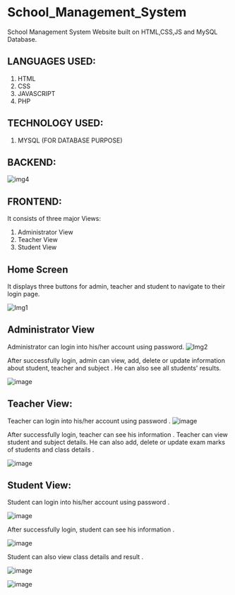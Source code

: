 # School_Management_System
School Management System Website built on HTML,CSS,JS and MySQL Database.

## **LANGUAGES USED:**
1. HTML
2. CSS
3. JAVASCRIPT
4. PHP

## **TECHNOLOGY USED:**
1. MYSQL (FOR DATABASE PURPOSE)

## **BACKEND:**
![img4](https://github.com/syedaaiman16/School_Management_System/assets/113286124/73683a6c-00dd-4ead-bd87-09eff0928a6b)

## **FRONTEND:**
It consists of three major Views:

1. Administrator View
2. Teacher View
3. Student View

## **Home Screen**
It displays three buttons for admin, teacher and student to navigate to their login page. 

![Img1](https://github.com/syedaaiman16/School_Management_System/assets/113286124/13992737-df00-4004-b38c-8915e5445d88)

## **Administrator View**
Administrator can login into his/her account using password.
![Img2](https://github.com/syedaaiman16/School_Management_System/assets/113286124/05cf07fd-8264-4b99-aabe-dc51717a03d1)

After successfully login, admin can view, add, delete or update information about student, teacher and subject .
He can also see all students' results.

![image](https://github.com/syedaaiman16/School_Management_System/assets/113286124/965d91e1-fe2d-4c8f-b2e1-618790d29607)

## **Teacher View:**
Teacher can login into his/her account using password .
![image](https://github.com/syedaaiman16/School_Management_System/assets/113286124/22ce53f8-ac5c-4cb0-b2ce-04657d56d8f6)

After successfully login, teacher can see his information .
Teacher can view student and subject details. He can also add, delete or update exam marks of students and class details .

![image](https://github.com/syedaaiman16/School_Management_System/assets/113286124/90071b85-32af-41a1-88fa-f2afeee2f01f)

## **Student View:**
Student can login into his/her account using password .

![image](https://github.com/syedaaiman16/School_Management_System/assets/113286124/6e9a1c88-0b9f-4362-a1a9-1c5413ae8c52)

After successfully login, student can see his information .

![image](https://github.com/syedaaiman16/School_Management_System/assets/113286124/2fe07821-bfc9-4e06-9e27-f005a7eb2369)

Student can also view class details and result .

![image](https://github.com/syedaaiman16/School_Management_System/assets/113286124/650d8701-c752-45a7-b3d8-a4f0bf0f1327)

![image](https://github.com/syedaaiman16/School_Management_System/assets/113286124/5c23c3e2-4195-46b6-85d9-ee76c0d73f0f)

